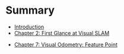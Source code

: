 # Summary

* [Introduction](README.md)
* [Chapter 2: First Glance at Visual SLAM](ch2_first_glance/chapter2-first-glance-of-visual-SLAM.md)

- [Chapter 7: Visual Odometry: Feature Point](ch7_visual_odometry_part1/Visual_Odometry_Part_1.md)